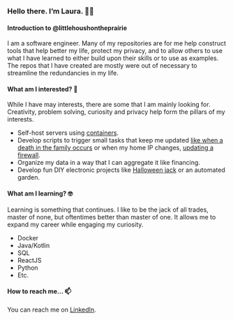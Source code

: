
### Hello there. I’m Laura. 👋🏻
#### Introduction to @littlehoushontheprairie
I am a software engineer. Many of my repositories are for me help construct tools that help better my life, protect my privacy, and to allow others to use what I have learned to either build upon their skills or to use as examples. The repos that I have created are mostly were out of necessary to streamline the redundancies in my life.

#### What am I interested? 🤔
While I have may interests, there are some that I am mainly looking for. Creativity, problem solving, curiosity and privacy help form the pillars of my interests.
  - Self-host servers using [containers](https://github.com/littlehoushontheprairie/hou.sh-docker-compose).
  - Develop scripts to trigger small tasks that keep me updated [like when a death in the family occurs](https://github.com/littlehoushontheprairie/check-obituaries) or when my home IP changes, [updating a firewall](https://github.com/littlehoushontheprairie/linode-update-firewall).
  - Organize my data in a way that I can aggregate it like financing.
  - Develop fun DIY electronic projects like [Halloween jack]() or an automated garden.


#### What am I learning? 🤓
Learning is something that continues. I like to be the jack of all trades, master of none, but oftentimes better than master of one. It allows me to expand my career while engaging my curiosity.
  - Docker
  - Java/Kotlin
  - SQL
  - ReactJS
  - Python
  - Etc.

#### How to reach me... 📫
You can reach me on [LinkedIn](https://www.linkedin.com/in/littlehoushontheprairie/). 
